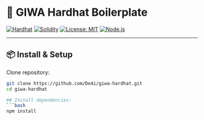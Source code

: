 # 🚀 GIWA Hardhat Boilerplate

[![Hardhat](https://img.shields.io/badge/Hardhat-2C2C2C?logo=ethereum&logoColor=fff)](https://hardhat.org/)
[![Solidity](https://img.shields.io/badge/Solidity-363636?logo=solidity&logoColor=white)](https://soliditylang.org/)
[![License: MIT](https://img.shields.io/badge/License-MIT-yellow.svg)](LICENSE)
[![Node.js](https://img.shields.io/badge/Node.js-339933?logo=node.js&logoColor=white)](https://nodejs.org/)

---

## 📦 Install & Setup

Clone repository:

```bash
git clone https://github.com/De4i/giwa-hardhat.git
cd giwa-hardhat

## Install dependencies:
```bash
npm install
